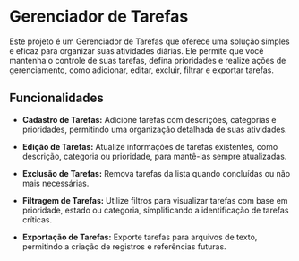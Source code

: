 # Gerenciador de Tarefas

Este projeto é um Gerenciador de Tarefas que oferece uma solução simples e eficaz para organizar suas atividades diárias. Ele permite que você mantenha o controle de suas tarefas, defina prioridades e realize ações de gerenciamento, como adicionar, editar, excluir, filtrar e exportar tarefas.

## Funcionalidades

- **Cadastro de Tarefas:** Adicione tarefas com descrições, categorias e prioridades, permitindo uma organização detalhada de suas atividades.

- **Edição de Tarefas:** Atualize informações de tarefas existentes, como descrição, categoria ou prioridade, para mantê-las sempre atualizadas.

- **Exclusão de Tarefas:** Remova tarefas da lista quando concluídas ou não mais necessárias.

- **Filtragem de Tarefas:** Utilize filtros para visualizar tarefas com base em prioridade, estado ou categoria, simplificando a identificação de tarefas críticas.

- **Exportação de Tarefas:** Exporte tarefas para arquivos de texto, permitindo a criação de registros e referências futuras.

